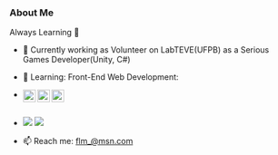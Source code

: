 ### About Me

<!--
**fredleal/fredleal** is a ✨ _special_ ✨ repository because its `README.md` (this file) appears on your GitHub profile.-->

Always Learning :blue_book:

- 🔭 Currently working as Volunteer on LabTEVE(UFPB) as a Serious Games Developer(Unity, C#)
- 🌱 Learning: Front-End Web Development:
- <img align="left" width="22px" src="https://cdn.jsdelivr.net/npm/simple-icons@3.13.0/icons/react.svg"></i> <img align="left" width="22px"    src="https://cdn.jsdelivr.net/npm/simple-icons@3.13.0/icons/typescript.svg"></i> <img align="left" width="22px" src="https://cdn.jsdelivr.net/npm/simple-icons@3.13.0/icons/javascript.svg"></i><br /><br />


- <img src="https://github-readme-stats-eight-theta.vercel.app/api?username=fredleal&show_icons=true&theme=react&include_all_commits=true&count_private=true"/> <img src="https://github-readme-stats-eight-theta.vercel.app/api/top-langs/?username=fredleal&layout=compact&langs_count=8&theme=react"/>

- 📫 Reach me: flm_@msn.com

